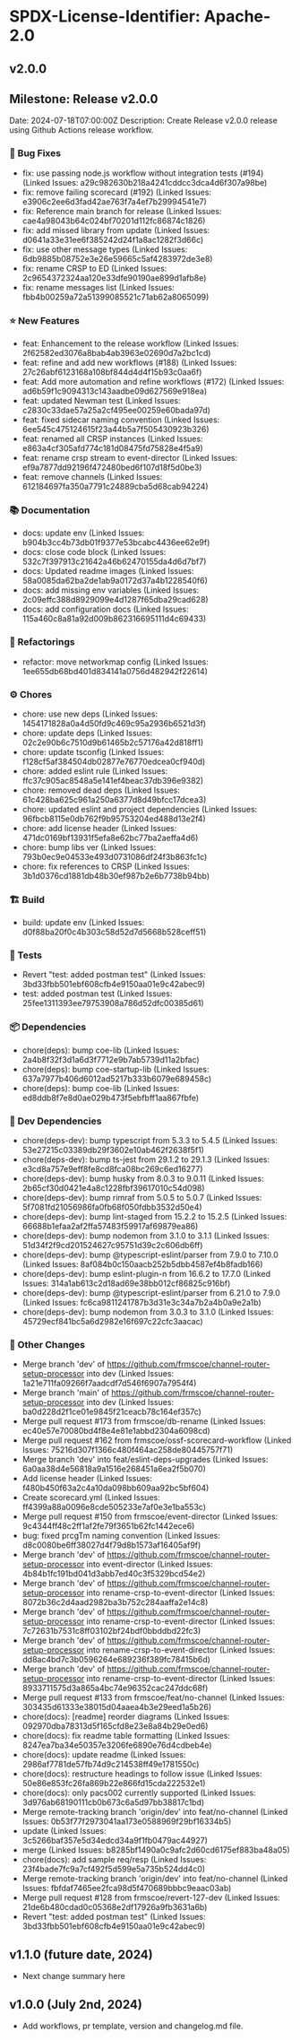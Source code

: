 # SPDX-License-Identifier: Apache-2.0

## v2.0.0

## Milestone: Release v2.0.0
Date: 2024-07-18T07:00:00Z
Description: Create Release v2.0.0 release using Github Actions release workflow.

### 🐞 Bug Fixes

- fix: use passing node.js workflow without integration tests (#194) (Linked Issues: a29c982630b218a4241cddcc3dca4d6f307a98be)
- fix: remove failing scorecard (#192) (Linked Issues: e3906c2ee6d3fad42ae763f7a4ef7b29994541e7)
- fix: Reference main branch for release (Linked Issues: cae4a98043b64c024bf70201d112fc86874c1826)
- fix: add missed library from update (Linked Issues: d0641a33e31ee6f385242d24f1a8ac1282f3d66c)
- fix: use other message types (Linked Issues: 6db9885b08752e3e26e59665c5af4283972de3e8)
- fix: rename CRSP to ED (Linked Issues: 2c9654372324aa120e33dfe90190ae899d1afb8e)
- fix: rename messages list (Linked Issues: fbb4b00259a72a51399085521c71ab62a8065099)

### ⭐️ New Features

- feat: Enhancement to the release workflow (Linked Issues: 2f62582ed3076a8bab4ab3963e02690d7a2bc1cd)
- feat: refine and add new workflows (#188) (Linked Issues: 27c26abf6123168a108bf844d4d4f15b93c0aa6f)
- feat: Add more automation and refine workflows (#172) (Linked Issues: ad6b59f1c9094313c143aadbe09d627569e918ea)
- feat: updated Newman test (Linked Issues: c2830c33dae57a25a2cf495ee00259e60bada97d)
- feat: fixed sidecar naming convention (Linked Issues: 6ee545c475124615f23a44b5a7f505430923b326)
- feat: renamed all CRSP instances (Linked Issues: e863a4cf305afd774c181d08475fd75828e4f5a9)
- feat: rename crsp stream to event-director (Linked Issues: ef9a7877dd92196f472480bed6f107d18f5d0be3)
- feat: remove channels (Linked Issues: 612184697fa350a7791c24889cba5d68cab94224)

### 📚 Documentation

- docs: update env (Linked Issues: b904b3cc4b73db01f9377e53bcabc4436ee62e9f)
- docs: close code block (Linked Issues: 532c7f397913c21642a46b62470155da4d6d7bf7)
- docs: Updated readme images (Linked Issues: 58a0085da62ba2de1ab9a0172d37a4b1228540f6)
- docs: add missing env variables (Linked Issues: 2c09effc388d8929099e4d1287f65dba29cad628)
- docs: add configuration docs (Linked Issues: 115a460c8a81a92d009b862316695111d4c69433)

### 🔨 Refactorings

- refactor: move networkmap config (Linked Issues: 1ee655db68bd401d834141a0756d482942f22614)

### ⚙️ Chores

- chore: use new deps (Linked Issues: 1454171828a0a4d50fd9c469c95a2936b6521d3f)
- chore: update deps (Linked Issues: 02c2e90b6c7510d9b61465b2c57176a42d818ff1)
- chore: update tsconfig (Linked Issues: f128cf5af384504db02877e76770edcea0cf940d)
- chore: added eslint rule (Linked Issues: ffc37c905ac8548a5e141ef4beac37db396e9382)
- chore: removed dead deps (Linked Issues: 61c428ba625c961a250a6377d8d49bfcc17dcea3)
- chore: updated eslint and project dependencies (Linked Issues: 96fbcb8115e0db762f9b95753204ed488d13e2f4)
- chore: add license header (Linked Issues: 471dc0169bf13931f5efa8e62bc77ba2aeffa4d6)
- chore: bump libs ver (Linked Issues: 793b0ec9e04533e493d0731086df24f3b863fc1c)
- chore: fix references to CRSP (Linked Issues: 3b1d0376cd1881db48b30ef987b2e6b7738b94bb)

### 🏗️ Build

- build: update env (Linked Issues: d0f88ba20f0c4b303c58d52d7d5668b528ceff51)

### 🧪 Tests

- Revert "test: added postman test" (Linked Issues: 3bd33fbb501ebf608cfb4e9150aa01e9c42abec9)
- test: added postman test (Linked Issues: 25fee1311393ee79753908a786d52dfc00385d61)

### 📦 Dependencies

- chore(deps): bump coe-lib (Linked Issues: 2a4b8f32f3d1a6d3f7712e9b7ab5739d11a2bfac)
- chore(deps): bump coe-startup-lib (Linked Issues: 637a7977b406d6012ad5217b333b6079e689458c)
- chore(deps): bump coe-lib (Linked Issues: ed8ddb8f7e8d0ae029b473f5ebfbff1aa867fbfe)

### 🔧 Dev Dependencies

- chore(deps-dev): bump typescript from 5.3.3 to 5.4.5 (Linked Issues: 53e27215c03389db29f3602e10ab462f2638f5f1)
- chore(deps-dev): bump ts-jest from 29.1.2 to 29.1.3 (Linked Issues: e3cd8a757e9eff8fe8cd8fca08bc269c6ed16277)
- chore(deps-dev): bump husky from 8.0.3 to 9.0.11 (Linked Issues: 2b65cf30d0421e4a8c1228fbf39617010c54d098)
- chore(deps-dev): bump rimraf from 5.0.5 to 5.0.7 (Linked Issues: 5f7081fd21056986fa0fb68f050fdbb3532d50e4)
- chore(deps-dev): bump lint-staged from 15.2.2 to 15.2.5 (Linked Issues: 66688b1efaa2af2ffa57483f59917af69879ea86)
- chore(deps-dev): bump nodemon from 3.1.0 to 3.1.1 (Linked Issues: 51d34f2f9cd201524627c95751d39c2c606db6ff)
- chore(deps-dev): bump @typescript-eslint/parser from 7.9.0 to 7.10.0 (Linked Issues: 8af084b0c150aacb252b5dbb4587ef4b8fadb166)
- chore(deps-dev): bump eslint-plugin-n from 16.6.2 to 17.7.0 (Linked Issues: 314a1ab613c2d18ad69e38bb012cf86825c916bf)
- chore(deps-dev): bump @typescript-eslint/parser from 6.21.0 to 7.9.0 (Linked Issues: fc6ca9811241787b3d31e3c34a7b2a4b0a9e2a1b)
- chore(deps-dev): bump nodemon from 3.0.3 to 3.1.0 (Linked Issues: 45729ecf841bc5a6d2982e16f697c22cfc3aacac)

### 📝 Other Changes

- Merge branch 'dev' of https://github.com/frmscoe/channel-router-setup-processor into dev (Linked Issues: 1a21e711fa09266f7aadcdf7d546f6907a7954f4)
- Merge branch 'main' of https://github.com/frmscoe/channel-router-setup-processor into dev (Linked Issues: ba0d228d2f1ce01e9845f21ceacb78c164ef357c)
- Merge pull request #173 from frmscoe/db-rename (Linked Issues: ec40e57e70080bd4f8e4e81e1abbd2304a6098cd)
- Merge pull request #162 from frmscoe/ossf-scorecard-workflow (Linked Issues: 75216d307f1366c480f464ac258de80445757f71)
- Merge branch 'dev' into feat/eslint-deps-upgrades (Linked Issues: 6a0aa38d4e56818a9a1516e268451a6ea2f5b070)
- Add license header (Linked Issues: f480b450f63a2c4a10da098bb609aa92bc5bf604)
- Create scorecard.yml (Linked Issues: ff4399a88a0096e8cde505233e7af0e3e1ba553c)
- Merge pull request #150 from frmscoe/event-director (Linked Issues: 9c4344ff48c2ff1af2fe79f3651b62fc1442ece6)
- bug: fixed prcgTm naming convention (Linked Issues: d8c0080be6ff38027d4f79d8b1573af16405af9f)
- Merge branch 'dev' of https://github.com/frmscoe/channel-router-setup-processor into event-director (Linked Issues: 4b84b1fc191bd041d3abb7ed40c3f5329bcd54e2)
- Merge branch 'dev' of https://github.com/frmscoe/channel-router-setup-processor into rename-crsp-to-event-director (Linked Issues: 8072b36c2d4aad2982ba3b752c284aaffa2e14c8)
- Merge branch 'dev' of https://github.com/frmscoe/channel-router-setup-processor into rename-crsp-to-event-director (Linked Issues: 7c72631b7531c8ff03102bf24bdf0bbddbd22fc3)
- Merge branch 'dev' of https://github.com/frmscoe/channel-router-setup-processor into rename-crsp-to-event-director (Linked Issues: dd8ac4bd7c3b0596264e689236f389fc78415b6d)
- Merge branch 'dev' of https://github.com/frmscoe/channel-router-setup-processor into rename-crsp-to-event-director (Linked Issues: 8933711575d3a865a4bc74e96352cac247ddc68f)
- Merge pull request #133 from frmscoe/feat/no-channel (Linked Issues: 303435d61333e38015d04aaea4b3e29eed1a5b26)
- chore(docs): [readme] reorder diagrams (Linked Issues: 092970dba78313d5f165cfd8e23e8a84b29e0ed6)
- chore(docs): fix readme table formatting (Linked Issues: 8247ea7ba34e50357e3206fe6890e76d4cdbeb4e)
- chore(docs): update readme (Linked Issues: 2986af7781de57fb74d9c214538ff49e1781550c)
- chore(docs): restructure headings to follow issue (Linked Issues: 50e86e853fc26fa869b22e866fd15cda222532e1)
- chore(docs): only pacs002 currently supported (Linked Issues: 3d976ab68190111cb0b673c6a5d97bb38817c1bd)
- Merge remote-tracking branch 'origin/dev' into feat/no-channel (Linked Issues: 0b53f77f2973041aa173e0588969f29bf16334b5)
- update (Linked Issues: 3c5266baf357e5d34edcd34a9f1fb0479ac44927)
- merge (Linked Issues: b8285bf1490a0c9afc2d60cd6175ef883ba48a05)
- chore(docs): add sample req/resp (Linked Issues: 23f4bade7fc9a7cf492f5d599e5a735b524dd4c0)
- Merge remote-tracking branch 'origin/dev' into feat/no-channel (Linked Issues: fbfdaf7465ee2fca98d5f470689bbbc9eaac03ab)
- Merge pull request #128 from frmscoe/revert-127-dev (Linked Issues: 21de6b480cdad0c05368e2df17926a9fb3631a6b)
- Revert "test: added postman test" (Linked Issues: 3bd33fbb501ebf608cfb4e9150aa01e9c42abec9)

## v1.1.0 (future date, 2024)

* Next change summary here

## v1.0.0 (July 2nd, 2024)

* Add workflows, pr template, version and changelog.md file.
